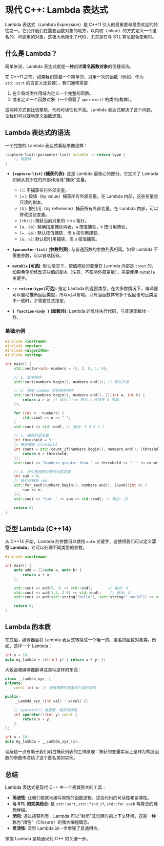 # 现代 C++: Lambda 表达式

Lambda 表达式（Lambda Expression）是 C++11 引入的最重要和最受欢迎的特性之一。它允许我们在需要函数对象的地方，以内联（inline）的方式定义一个匿名的、可调用的对象。这极大地简化了代码，尤其是在与 STL 算法配合使用时。

## 什么是 Lambda？

简单来说，Lambda 表达式就是一种创建**匿名函数对象**的便捷语法。

在 C++11 之前，如果我们需要一个简单的、只用一次的函数（例如，作为 `std::sort` 的自定义比较器），我们通常需要：
1.  在全局或类作用域内定义一个完整的函数。
2.  或者定义一个函数对象（一个重载了 `operator()` 的类/结构体）。

这两种方式都比较繁琐，代码可读性也不高。Lambda 表达式解决了这个问题，让我们可以就地定义函数逻辑。

## Lambda 表达式的语法

一个完整的 Lambda 表达式看起来像这样：

```cpp
[capture-list](parameter-list) mutable -> return-type {
    // 函数体
}
```

-   **`[capture-list]` (捕获列表)**: 这是 Lambda 最核心的部分。它定义了 Lambda 如何从其所在的外部作用域"捕获"变量。
    -   `[]`: 不捕获任何外部变量。
    -   `[=]`: 按值（by value）捕获所有外部变量。在 Lambda 内部，这些变量是只读的副本。
    -   `[&]`: 按引用（by reference）捕获所有外部变量。在 Lambda 内部，可以修改这些变量。
    -   `[this]`: 捕获当前对象的 `this` 指针。
    -   `[a, &b]`: 精确指定捕获列表，`a` 按值捕获，`b` 按引用捕获。
    -   `[=, &b]`: 默认按值捕获，但 `b` 按引用捕获。
    -   `[&, a]`: 默认按引用捕获，但 `a` 按值捕获。

-   **`(parameter-list)` (参数列表)**: 与普通函数的参数列表相同。如果 Lambda 不需要参数，可以省略括号。

-   **`mutable` (可选)**: 默认情况下，按值捕获的变量在 Lambda 内部是 `const` 的。如果希望能修改这些值的副本（注意，不影响外部变量），需要使用 `mutable` 关键字。

-   **`-> return-type` (可选)**: 指定 Lambda 的返回类型。在大多数情况下，编译器可以自动推断返回类型，所以可以省略。只有当函数体有多个返回语句且类型不一致时，才需要显式指定。

-   **`{ function-body }` (函数体)**: Lambda 的具体执行代码，与普通函数体一样。

### 基础示例

```cpp
#include <iostream>
#include <vector>
#include <algorithm>
#include <string>

int main() {
    std::vector<int> numbers = {5, 2, 8, 1, 9};

    // 1. 基本排序
    std::sort(numbers.begin(), numbers.end()); // 默认升序

    // 2. 使用 Lambda 实现降序排序
    std::sort(numbers.begin(), numbers.end(), [](int a, int b) {
        return a > b; // 返回 true 表示 a 应该在 b 前面
    });

    for (int n : numbers) {
        std::cout << n << " ";
    }
    std::cout << std::endl; // 输出: 9 8 5 2 1

    // 3. 捕获外部变量
    int threshold = 5;
    // 按值捕获 threshold
    int count = std::count_if(numbers.begin(), numbers.end(), [threshold](int n) {
        return n > threshold;
    });
    std::cout << "Numbers greater than " << threshold << ": " << count << std::endl; // 输出: 3

    // 4. 按引用捕获并修改外部变量
    int sum = 0;
    // 按引用捕获 sum
    std::for_each(numbers.begin(), numbers.end(), [&sum](int n) {
        sum += n;
    });
    std::cout << "Sum: " << sum << std::endl; // 输出: 25

    return 0;
}
```

## 泛型 Lambda (C++14)

从 C++14 开始，Lambda 的参数可以使用 `auto` 关键字，这使得我们可以定义**泛型 Lambda**，它可以处理不同类型的参数。

```cpp
#include <iostream>

int main() {
    auto add = [](auto a, auto b) {
        return a + b;
    };

    std::cout << add(5, 3) << std::endl;       // 输出: 8
    std::cout << add(1.5, 2.5) << std::endl;    // 输出: 4
    std::cout << add(std::string("hello"), std::string(" world")) << std::endl; // 输出: hello world

    return 0;
}
```

## Lambda 的本质

在底层，编译器会将 Lambda 表达式转换成一个唯一的、匿名的函数对象类。例如，这样一个 Lambda：

```cpp
int x = 10;
auto my_lambda = [x](int y) { return x + y; };
```

大致会被编译器翻译成类似这样的东西：

```cpp
class __Lambda_xyz_ {
private:
    const int x; // 按值捕获的变量成为类的成员

public:
    __Lambda_xyz_(int val) : x(val) {}

    // operator() 被重载，使其可调用
    int operator()(int y) const {
        return x + y;
    }
};

int x = 10;
auto my_lambda = __Lambda_xyz_(x);
```
理解这一点有助于我们明白捕获列表的工作原理：捕获的变量实际上是作为构造函数的参数传递给了这个匿名类的实例。

## 总结

Lambda 表达式是现代 C++ 中一个极其强大的工具：
- **简洁性**: 让我们能就地编写简短的函数逻辑，提高代码的可读性和紧凑性。
- **与 STL 的完美结合**: 是 `std::sort`, `std::find_if`, `std::for_each` 等算法的理想伴侣。
- **闭包**: 通过捕获列表，Lambda 可以"封闭"其创建时的上下文环境，这是一种称为"闭包"（Closure）的强大编程概念。
- **灵活性**: 泛型 Lambda 进一步增强了其通用性。

掌握 Lambda 是精通现代 C++ 的关键一步。 